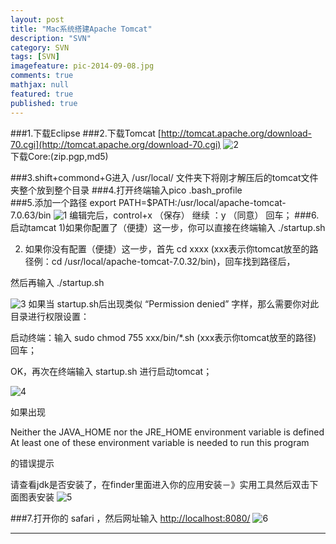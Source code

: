 ```yaml
---
layout: post
title: "Mac系统搭建Apache Tomcat"
description: "SVN"
category: SVN
tags: [SVN]
imagefeature: pic-2014-09-08.jpg
comments: true
mathjax: null
featured: true
published: true
---
```


###1.下载Eclipse
###2.下载Tomcat  [http://tomcat.apache.org/download-70.cgi](http://tomcat.apache.org/download-70.cgi)
![2](http://www.himigame.com/wp-content/uploads/2012/05/11.png)
<br/>
下载Core:(zip.pgp,md5)

###3.shift+commond+G进入 /usr/local/ 文件夹下将刚才解压后的tomcat文件夹整个放到整个目录
###4.打开终端输入pico .bash_profile  
###5.添加一个路径 export PATH=$PATH:/usr/local/apache-tomcat-7.0.63/bin
![1](http://www.himigame.com/wp-content/uploads/2012/05/3.png)
编辑完后，control+x   （保存）    继续 ：y   （同意）     回车；
###6.启动tamcat
1)如果你配置了（便捷）这一步，你可以直接在终端输入    ./startup.sh

2) 如果你没有配置（便捷）这一步，首先  cd  xxxx   (xxx表示你tomcat放至的路径例：cd /usr/local/apache-tomcat-7.0.32/bin)，回车找到路径后，

然后再输入  ./startup.sh

![3](http://img.my.csdn.net/uploads/201210/15/1350274550_4856.png)
如果当 startup.sh后出现类似 “Permission denied” 字样，那么需要你对此目录进行权限设置：

启动终端：输入   sudo chmod 755 xxx/bin/*.sh     (xxx表示你tomcat放至的路径) 回车；

OK，再次在终端输入 startup.sh 进行启动tomcat；

![4](http://img.my.csdn.net/uploads/201210/15/1350274642_7160.png)

如果出现

Neither the JAVA_HOME nor the JRE_HOME environment variable is defined
At least one of these environment variable is needed to run this program

的错误提示

请查看jdk是否安装了，在finder里面进入你的应用安装－》实用工具然后双击下面图表安装
![5](http://img.my.csdn.net/uploads/201210/15/1350274776_9235.png)


###7.打开你的  safari  ，然后网址输入  [http://localhost:8080/](http://localhost:8080/)
![6](http://www.himigame.com/wp-content/uploads/2012/05/22222.png)



---

